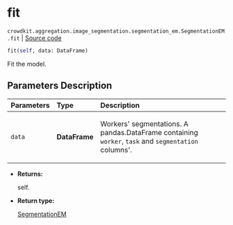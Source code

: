 # fit
`crowdkit.aggregation.image_segmentation.segmentation_em.SegmentationEM.fit` | [Source code](https://github.com/Toloka/crowd-kit/blob/v1.2.1/crowdkit/aggregation/image_segmentation/segmentation_em.py#L145)

```python
fit(self, data: DataFrame)
```

Fit the model.

## Parameters Description

| Parameters | Type | Description |
| :----------| :----| :-----------|
`data`|**DataFrame**|<p>Workers&#x27; segmentations. A pandas.DataFrame containing `worker`, `task` and `segmentation` columns&#x27;.</p>

* **Returns:**

  self.

* **Return type:**

  [SegmentationEM](crowdkit.aggregation.image_segmentation.segmentation_em.SegmentationEM.md)
